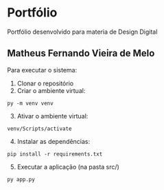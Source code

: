 # Portfólio
Portfólio desenvolvido para materia de Design Digital

## Matheus Fernando Vieira de Melo

Para executar o sistema:

1. Clonar o repositório
2. Criar o ambiente virtual:
```console
py -m venv venv
```
3. Ativar o ambiente virtual:
```console
venv/Scripts/activate
```
4. Instalar as dependências:
```console
pip install -r requirements.txt
```
5. Executar a aplicação (na pasta src/)
```console
py app.py
```